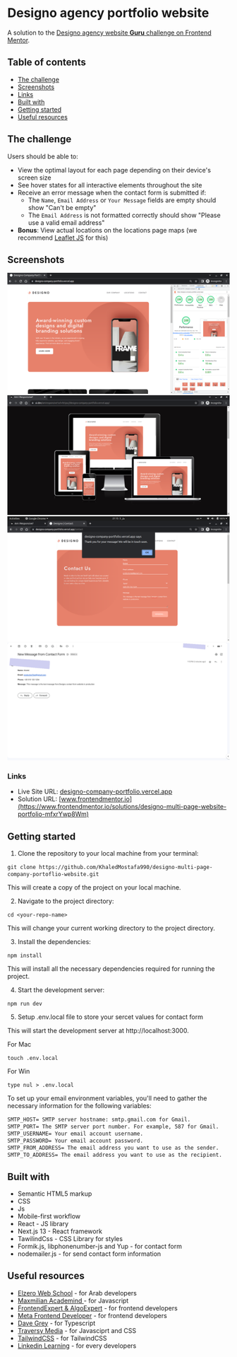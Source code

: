 # Designo agency portfolio website

A solution to the [Designo agency website **Guru** challenge on Frontend Mentor](https://www.frontendmentor.io/challenges/designo-multipage-website-G48K6rfUT).

## Table of contents

- [The challenge](#the-challenge)
- [Screenshots](#screenshots)
- [Links](#links)
- [Built with](#built-with)
- [Getting started](#getting-started)
- [Useful resources](#useful-resources)

## The challenge

Users should be able to:

- View the optimal layout for each page depending on their device's screen size
- See hover states for all interactive elements throughout the site
- Receive an error message when the contact form is submitted if:
  - The `Name`, `Email Address` or `Your Message` fields are empty should show "Can't be empty"
  - The `Email Address` is not formatted correctly should show "Please use a valid email address"
- **Bonus**: View actual locations on the locations page maps (we recommend [Leaflet JS](https://leafletjs.com/) for this)

## Screenshots

![Designo Home](./screenshot/designo_home.png)
![Responsive home screen](./screenshot/responsive-home-screen.png)
![Send contact form](./screenshot/contact-form-send.png)
![Contact receive ](./screenshot/contact-receive.png)

### Links

- Live Site URL: [designo-company-portfolio.vercel.app](https://designo-company-portfolio.vercel.app/)
- Solution URL: [www.frontendmentor.io](https://www.frontendmentor.io/solutions/designo-multi-page-website-portfolio-mfxrYwp8Wm)

## Getting started

1. Clone the repository to your local machine from your terminal:

```
git clone https://github.com/KhaledMostafa990/designo-multi-page-company-portoflio-website.git
```

This will create a copy of the project on your local machine.

2. Navigate to the project directory:

```
cd <your-repo-name>
```

This will change your current working directory to the project directory.

3. Install the dependencies:

```
npm install
```

This will install all the necessary dependencies required for running the project.

4. Start the development server:

```
npm run dev
```

5. Setup .env.local file to store your sercet values for contact form

This will start the development server at http://localhost:3000.

For Mac

```
touch .env.local
```

For Win

```
type nul > .env.local
```

To set up your email environment variables, you'll need to gather the necessary information for the following variables:

```
SMTP_HOST= SMTP server hostname: smtp.gmail.com for Gmail.
SMTP_PORT= The SMTP server port number. For example, 587 for Gmail.
SMTP_USERNAME= Your email account username.
SMTP_PASSWORD= Your email account password.
SMTP_FROM_ADDRESS= The email address you want to use as the sender.
SMTP_TO_ADDRESS= The email address you want to use as the recipient.
```

## Built with

- Semantic HTML5 markup
- CSS
- Js
- Mobile-first workflow
- React - JS library
- Next.js 13 - React framework
- TawilindCss - CSS Library for styles
- Formik.js, libphonenumber-js and Yup - for contact form
- nodemailer.js - for send contact form information

## Useful resources

- [Elzero Web School](https://www.youtube.com/@ElzeroWebSchool) - for Arab developers
- [Maxmilian Academind ](https://www.youtube.com/@academind) - for Javascript
- [FrontendExpert & AlgoExpert](https://www.algoexpert.io/frontend) - for frontend developers
- [Meta Frontend Developer](https://www.coursera.org/professional-certificates/meta-front-end-developer) - for frontend developers
- [Dave Grey](https://www.youtube.com/@DaveGrayTeachesCode) - for Typescript
- [Traversy Media](https://www.youtube.com/@TraversyMedia) - for Javasciprt and CSS
- [TailwindCSS](https://tailwindcss.com/) - for TailwindCSS
- [Linkedin Learning](https://www.linkedin.com/learning/) - for every developers
